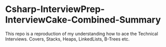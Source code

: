 # Csharp-InterviewPrep-InterviewCake-Combined-Summary
This repo is a reproduction of my understanding how to ace the Technical Interviews. Covers, Stacks, Heaps, LinkedLists, B-Trees etc.
